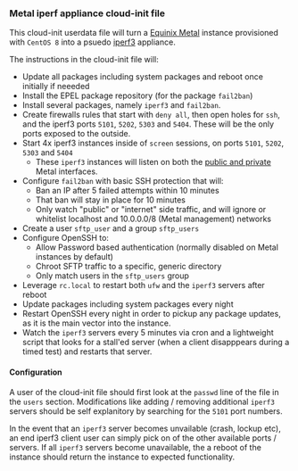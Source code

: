 ### Metal iperf appliance cloud-init file ####

This cloud-init userdata file will turn a [Equinix Metal](http://metal.equinix.com/) instance provisioned with `CentOS 8` into a psuedo [iperf3](https://iperf.fr/) appliance.

The instructions in the cloud-init file will:

* Update all packages including system packages and reboot once initially if neeeded
* Install the EPEL package repository (for the package `fail2ban`)
* Install several packages, namely `iperf3` and `fail2ban`.
* Create firewalls rules that start with `deny all`, then open holes for `ssh`, and the iperf3 ports `5101`, `5202`, `5303` and `5404`. These will be the only ports exposed to the outside.
* Start 4x iperf3 instances inside of `screen` sessions, on ports `5101`, `5202`, `5303` and `5404`
  * These `iperf3` instances will listen on both the [public and private](https://metal.equinix.com/developers/docs/networking/) Metal interfaces.
* Configure `fail2ban` with basic SSH protection that will:
  * Ban an IP after 5 failed attempts within 10 minutes
  * That ban will stay in place for 10 minutes
  * Only watch "public" or "internet" side traffic, and will ignore or whitelist localhost and 10.0.0.0/8 (Metal management) networks
* Create a user `sftp_user` and a group `sftp_users`
* Configure OpenSSH to:
  * Allow Password based authentication (normally disabled on Metal instances by default)
  * Chroot SFTP traffic to a specific, generic directory
  * Only match users in the `sftp_users` group
* Leverage `rc.local` to restart both `ufw` and the `iperf3` servers after reboot
* Update packages including system packages every night
* Restart OpenSSH every night in order to pickup any package updates, as it is the main vector into the instance.
* Watch the `iperf3` servers every 5 minutes via cron and a lightweight script that looks for a stall'ed server (when a client disapppears during a timed test) and restarts that server.


#### Configuration ####

A user of the cloud-init file should first look at the `passwd` line of the file in the `users` section. Modifications like adding / removing additional `iperf3` servers should be self explanitory by searching for the `5101` port numbers.


In the event that an `iperf3` server becomes unvailable (crash, lockup etc), an end iperf3 client user can simply pick on of the other available ports / servers. If all `iperf3` servers become unavailable, the a reboot of the instance should return the instance to expected functionality.

